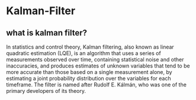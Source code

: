 # Kalman-Filter

## what is kalman filter?

In statistics and control theory, Kalman filtering, also known as linear quadratic estimation (LQE), is an algorithm that uses a series of measurements
observed over time, containing statistical noise and other inaccuracies, and produces estimates of unknown variables that tend to be more accurate than
those based on a single measurement alone, by estimating a joint probability distribution over the variables for each timeframe. The filter is named after
Rudolf E. Kálmán, who was one of the primary developers of its theory.
